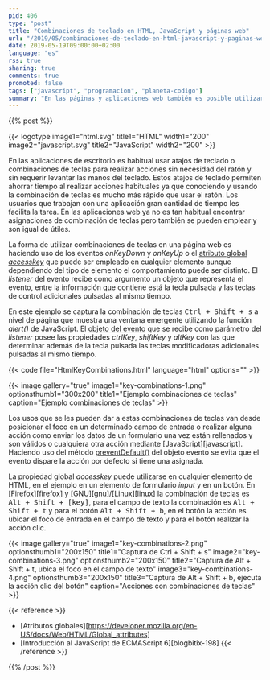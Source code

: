 ```yaml
---
pid: 406
type: "post"
title: "Combinaciones de teclado en HTML, JavaScript y páginas web"
url: "/2019/05/combinaciones-de-teclado-en-html-javascript-y-paginas-web/"
date: 2019-05-19T09:00:00+02:00
language: "es"
rss: true
sharing: true
comments: true
promoted: false
tags: ["javascript", "programacion", "planeta-codigo"]
summary: "En las páginas y aplicaciones web también es posible utilizar combinaciones de teclas para proporcionar acceso rápido a funciones usadas frecuentemente. Utilizando la propiedad global _accesskey_ para los campos de texto la acción es ubicar el foco en el campo y para los botones realizar la acción de clic. Los _listeners_ como _onkeydown_ permiten conocer que teclas modificadoras como <kbd>Ctrl</kbd>, <kbd>Shift</kbd> y <kbd>Alt</kbd> se han pulsado al mismo tiempo."
---
```


{{% post %}}

{{< logotype image1="html.svg" title1="HTML" width1="200" image2="javascript.svg" title2="JavaScript" width2="200" >}}

En las aplicaciones de escritorio es habitual usar atajos de teclado o combinaciones de teclas para realizar acciones sin necesidad del ratón y sin requerir levantar las manos del teclado. Estos atajos de teclado permiten ahorrar tiempo al realizar acciones habituales ya que conociendo y usando la combinación de teclas es mucho más rápido que usar el ratón. Los usuarios que trabajan con una aplicación gran cantidad de tiempo les facilita la tarea. En las aplicaciones web ya no es tan habitual encontrar asignaciones de combinación de teclas pero también se pueden emplear y son igual de útiles.

La forma de utilizar combinaciones de teclas en una página web es haciendo uso de los eventos _onKeyDown_ y _onKeyUp_ o el [atributo global _accesskey_](https://developer.mozilla.org/en-US/docs/Web/HTML/Global_attributes/accesskey) que puede ser empleado en cualquier elemento aunque dependiendo del tipo de elemento el comportamiento puede ser distinto. El _listener_ del evento recibe como argumento un objeto que representa el evento, entre la información que contiene está la tecla pulsada y las teclas de control adicionales pulsadas al mismo tiempo.

En este ejemplo se captura la combinación de teclas <kbd>Ctrl + Shift + s</kbd> a nivel de página que muestra una ventana emergente utilizando la función _alert()_ de JavaScript. El [objeto del evento](https://developer.mozilla.org/en-US/docs/Web/API/KeyboardEvent) que se recibe como parámetro del _listener_ posee las propiedades _ctrlKey_, _shiftKey_ y _altKey_ con las que determinar además de la tecla pulsada las teclas modificadoras adicionales pulsadas al mismo tiempo.

{{< code file="HtmlKeyCombinations.html" language="html" options="" >}}

{{< image
    gallery="true"
    image1="key-combinations-1.png" optionsthumb1="300x200" title1="Ejemplo combinaciones de teclas"
    caption="Ejemplo combinaciones de teclas" >}}

Los usos que se les pueden dar a estas combinaciones de teclas van desde posicionar el foco en un determinado campo de entrada o realizar alguna acción como enviar los datos de un formulario una vez están rellenados y son válidos o cualquiera otra acción mediante [JavaScript][javascript]. Haciendo uso del método [preventDefault()](https://developer.mozilla.org/en-US/docs/Web/API/Event/preventDefault) del objeto evento se evita que el evento dispare la acción por defecto si tiene una asignada.

La propiedad global _accesskey_ puede utilizarse en cualquier elemento de HTML, en el ejemplo en un elemento de formulario _input_ y en un botón. En [Firefox][firefox] y [GNU][gnu]/[Linux][linux] la combinación de teclas es <kbd>Alt + Shift + [key]</kbd>, para el campo de texto la combinación es <kbd>Alt + Shift + t</kbd> y para el botón <kbd>Alt + Shift + b</kbd>, en el botón la acción es ubicar el foco de entrada en el campo de texto y para el botón realizar la acción clic.

{{< image
    gallery="true"
    image1="key-combinations-2.png" optionsthumb1="200x150" title1="Captura de Ctrl + Shift + s"
    image2="key-combinations-3.png" optionsthumb2="200x150" title2="Captura de Alt + Shift + t, ubica el foco en el campo de texto"
    image3="key-combinations-4.png" optionsthumb3="200x150" title3="Captura de Alt + Shift + b, ejecuta la acción clic del botón"
    caption="Acciones con combinaciones de teclas" >}}

{{< reference >}}
* [Atributos globales][https://developer.mozilla.org/en-US/docs/Web/HTML/Global_attributes]
* [Introducción al JavaScript de ECMAScript 6][blogbitix-198]
{{< /reference >}}

{{% /post %}}
